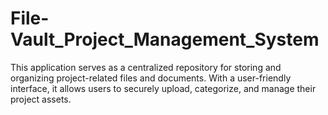 # File-Vault_Project_Management_System
This application serves as a centralized repository for storing and organizing project-related files and documents. With a user-friendly interface, it allows users to securely upload, categorize, and manage their project assets.
